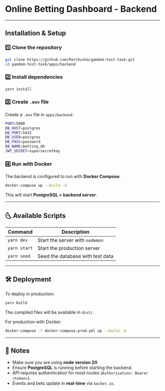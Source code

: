 # Online Betting Dashboard - Backend

---

## Installation & Setup
### 1️⃣ Clone the repository
```sh
git clone https://github.com/Perchusha/gamdom-test-task.git
cd gamdom-test-task/apps/backend
```

### 2️⃣ Install dependencies
```sh
yarn install
```

### 3️⃣ Create `.env` file
Create a `.env` file in `apps/backend`:
```sh
PORT=5000
DB_HOST=postgres
DB_PORT=5432
DB_USER=postgres
DB_PASS=password
DB_NAME=betting_db
JWT_SECRET=supersecretkey
```

### 4️⃣ Run with Docker
The backend is configured to run with **Docker Compose**.
```sh
docker-compose up --build -d
```
This will start **PostgreSQL + backend server**.

---

## 🌜 Available Scripts
| Command | Description |
|---------|-------------|
| `yarn dev` | Start the server with `nodemon` |
| `yarn start` | Start the production server |
| `yarn seed` | Seed the database with test data |

---

## 🛠️ Deployment
To deploy in production:
```sh
yarn build
```
The compiled files will be available in `dist/`.

For production with Docker:
```sh
docker-compose -f docker-compose.prod.yml up --build -d
```

---

## 📌 Notes
- Make sure you are using **node version 20**
- Ensure **PostgreSQL** is running before starting the backend.
- API requires authentication for most routes (`Authorization: Bearer <token>`).
- Events and bets update in **real-time** via `Socket.io`.


